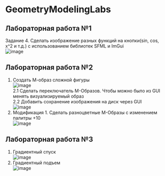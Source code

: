 # GeometryModelingLabs
## Лабораторная работа №1
Задание 4. Сделать изображение разных функций на кнопки(sin, cos, x^2 и т.д.) с  использованием библиотек SFML и ImGui </br>
![image](https://github.com/aliyakr/GeometryModelingLabs/assets/58439219/72627c7a-dd2f-42bc-b070-8071d441abc2) </br>
## Лабораторная работа №2
1. Создать М-образ сложной фигуры </br>
   ![image](https://github.com/aliyakr/GeometryModelingLabs/assets/58439219/6f65025a-283f-4145-bc60-36d4514a356d) </br>
2.1 Сделать переключатель М-Образов. Чтобы можно было из GUI менять визуализируемый образ </br>
2.2 Добавить сохранение изображения на диск через GUI</br>
![image](https://github.com/aliyakr/GeometryModelingLabs/assets/58439219/74d3448c-e867-44ef-9f21-e108ba46ad7e) </br>
3. Модификация 1. Сделать разноцветные М-Образы с изменением палитры +10 </br>
![image](https://github.com/aliyakr/GeometryModelingLabs/assets/58439219/c6ed3a3a-fa50-4818-af08-3ea5a964df55) </br>
## Лабораторная работа №3
1. Градиентный спуск</br>
   ![image](https://github.com/aliyakr/GeometryModelingLabs/assets/58439219/8e89f7f7-831d-48f3-bb00-6c6f0d12d7e6) </br>
2. Градиентный подъем </br>
   ![image](https://github.com/aliyakr/GeometryModelingLabs/assets/58439219/320461ac-d48a-4ea2-8c1c-6bdfe66c86e0)






